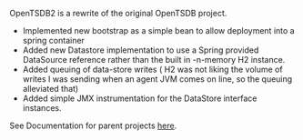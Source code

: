 OpenTSDB2 is a rewrite of the original OpenTSDB project.

* Implemented new bootstrap as a simple bean to allow deployment into a spring container
* Added new Datastore implementation to use a Spring provided DataSource reference rather than the built in -n-memory H2 instance.
* Added  queuing of data-store writes ( H2 was not liking the volume of writes I was sending when an agent JVM comes on line, so the queuing alleviated that)
* Added simple JMX instrumentation for the DataStore interface instances.

See Documentation for parent projects [here](http://code.google.com/p/opentsdb2/).
